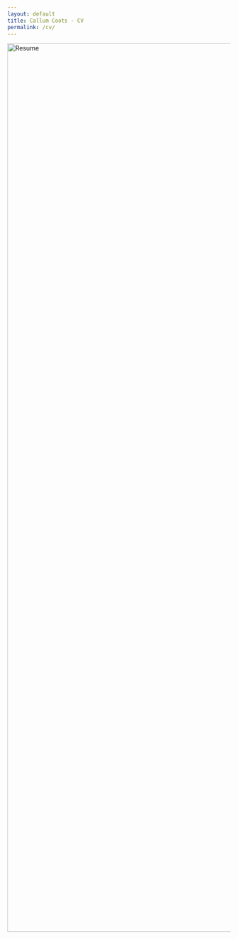 ```yaml
---
layout: default
title: Callum Coots - CV
permalink: /cv/
---
```


<img src="{{ '/assets/images/Resume-asset.png' | relative_url }}" alt="Resume" width="800" height="2000">
